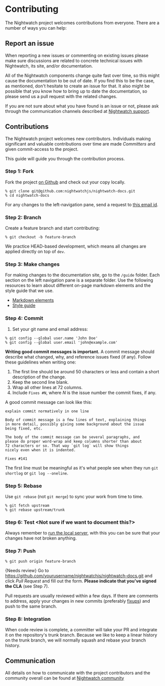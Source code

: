 <div class="page-header"><h1>Contributing</h1></div>

The Nightwatch project welcomes contributions from everyone. There are a
number of ways you can help:

## Report an issue

When reporting a new issues or commenting on existing issues please 
make sure discussions are related to concrete technical issues with
Nightwatch, its site, and/or documentation.

All of the Nightwatch components change quite fast over time, so this
might cause the documentation to be out of date. If you find this to
be the case, as mentioned, don't hesitate to create an issue for that.
It also might be possible that you know how to bring up to date the
documentation, so please send us a pull request with the related
changes.

If you are not sure about what you have found is an issue or not,
please ask through the communication channels described at 
[Nightwatch support]().

## Contributions

The Nightwatch project welcomes new contributors. Individuals making
significant and valuable contributions over time are made _Committers_
and given commit-access to the project.

This guide will guide you through the contribution process.

### Step 1: Fork

Fork the project [on Github](https://github.com/nightwatchjs/nightwatch-docs)
and check out your copy locally.

```shell
% git clone git@github.com:nightwatchjs/nightwatch-docs.git
% cd nightwatch-docs
```

For any changes to the left-navigation pane, send a request to [this email id]().

### Step 2: Branch

Create a feature branch and start contributing:

```shell
% git checkout -b feature-branch
```

We practice HEAD-based development, which means all changes are applied
directly on top of `dev`.

### Step 3: Make changes

For making changes to the documentation site, go to the `/guide` folder. Each section on the left
navigation pane is a separate folder. Use the following resources to learn about different on-page markdown elements and the style guide that we use.

* [Markdown elements](https://nightwatchjs.org/guide/contributing/overview.html)
* [Style guide](https://nightwatchjs.org/guide/contributing/styleguide.html)


### Step 4: Commit

1. Set your git name and email address:

```shell
% git config --global user.name 'John Doe'
% git config --global user.email 'john@example.com'
```

**Writing good commit messages is important.** A commit message
should describe what changed, why, and reference issues fixed (if
any). Follow these guidelines when writing one:

1. The first line should be around 50 characters or less and contain a
    short description of the change.
2. Keep the second line blank.
3. Wrap all other lines at 72 columns.
4. Include `Fixes #N`, where _N_ is the issue number the commit
    fixes, if any.

A good commit message can look like this:

```text
explain commit normatively in one line

Body of commit message is a few lines of text, explaining things
in more detail, possibly giving some background about the issue
being fixed, etc.

The body of the commit message can be several paragraphs, and
please do proper word-wrap and keep columns shorter than about
72 characters or so. That way `git log` will show things
nicely even when it is indented.

Fixes #141
```

The first line must be meaningful as it's what people see when they
run `git shortlog` or `git log --oneline`.

### Step 5: Rebase

Use `git rebase` (not `git merge`) to sync your work from time to time.

```shell
% git fetch upstream
% git rebase upstream/trunk
```

### Step 6: Test <Not sure if we want to document this?>

Always remember to [run the local server](https://gohugo.io/getting-started/usage/#livereload),
with this you can be sure that your changes have not broken anything.

### Step 7: Push

```shell
% git push origin feature-branch
```
{Needs review}
Go to https://github.com/yourusername/nightwatchjs/nightwatch-docs.git and
click _Pull Request_ and fill out the form. **Please indicate
that you've signed the CLA** (see Step 7).

Pull requests are usually reviewed within a few days. If there are
comments to address, apply your changes in new commits (preferably
[fixups](http://git-scm.com/docs/git-commit)) and push to the same
branch.

### Step 8: Integration

When code review is complete, a committer will take your PR and
integrate it on the repository's trunk branch. Because we like to keep a
linear history on the trunk branch, we will normally squash and rebase
your branch history.

## Communication

All details on how to communicate with the project contributors
and the community overall can be found at [Nightwatch community](https://nightwatchjs.org/about/community/)
